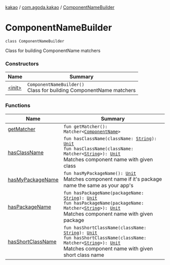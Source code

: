 [kakao](../../index.md) / [com.agoda.kakao](../index.md) / [ComponentNameBuilder](.)

# ComponentNameBuilder

`class ComponentNameBuilder`

Class for building ComponentName matchers

### Constructors

| Name | Summary |
|---|---|
| [&lt;init&gt;](-init-.md) | `ComponentNameBuilder()`<br>Class for building ComponentName matchers |

### Functions

| Name | Summary |
|---|---|
| [getMatcher](get-matcher.md) | `fun getMatcher(): Matcher<`[`ComponentName`](https://developer.android.com/reference/android/content/ComponentName.html)`>` |
| [hasClassName](has-class-name.md) | `fun hasClassName(className: `[`String`](https://kotlinlang.org/api/latest/jvm/stdlib/kotlin/-string/index.html)`): `[`Unit`](https://kotlinlang.org/api/latest/jvm/stdlib/kotlin/-unit/index.html)<br>`fun hasClassName(className: Matcher<`[`String`](https://kotlinlang.org/api/latest/jvm/stdlib/kotlin/-string/index.html)`>): `[`Unit`](https://kotlinlang.org/api/latest/jvm/stdlib/kotlin/-unit/index.html)<br>Matches component name with given class |
| [hasMyPackageName](has-my-package-name.md) | `fun hasMyPackageName(): `[`Unit`](https://kotlinlang.org/api/latest/jvm/stdlib/kotlin/-unit/index.html)<br>Matches component name if it's package name the same as your app's |
| [hasPackageName](has-package-name.md) | `fun hasPackageName(packageName: `[`String`](https://kotlinlang.org/api/latest/jvm/stdlib/kotlin/-string/index.html)`): `[`Unit`](https://kotlinlang.org/api/latest/jvm/stdlib/kotlin/-unit/index.html)<br>`fun hasPackageName(packageName: Matcher<`[`String`](https://kotlinlang.org/api/latest/jvm/stdlib/kotlin/-string/index.html)`>): `[`Unit`](https://kotlinlang.org/api/latest/jvm/stdlib/kotlin/-unit/index.html)<br>Matches component name with given package |
| [hasShortClassName](has-short-class-name.md) | `fun hasShortClassName(className: `[`String`](https://kotlinlang.org/api/latest/jvm/stdlib/kotlin/-string/index.html)`): `[`Unit`](https://kotlinlang.org/api/latest/jvm/stdlib/kotlin/-unit/index.html)<br>`fun hasShortClassName(className: Matcher<`[`String`](https://kotlinlang.org/api/latest/jvm/stdlib/kotlin/-string/index.html)`>): `[`Unit`](https://kotlinlang.org/api/latest/jvm/stdlib/kotlin/-unit/index.html)<br>Matches component name with given short class name |
